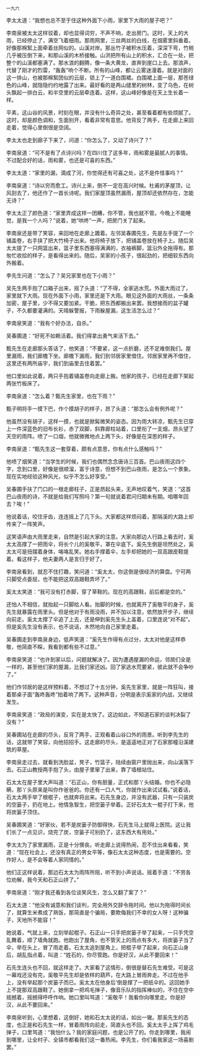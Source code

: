     一九六 

   李太太道：“我想也总不至于住这种外面下小雨，家里下大雨的屋子吧？”

   李南泉被太太这样驳着，却也显得词穷，不声不响，走出房门。这时，天上的大雨，已经停止了，满空飞着细雨。那雨网里，三丝两丝的白线，在烟雾里斜垂着。好像那棉絮上面牵着丝网似的。山溪对岸。那丛竹子被积水压着，深深下弯，竹梢几乎被压倒下来，和那山溪的木桥接触。山洪把所有山上的积水，汇合在一处，把整个的山溪都塞满了。那水浪的翻腾，像一条大黄龙，直奔到崖口上去。那浪声，代替了刚才的烈雷，“轰轰”响个不断。所有的山峰，都让云雾迷漫着。就是对面的这一排山，也被那棉絮团似的云层，锁上了一道白围裙。白围裙上面一层，那苍绿色的山峰，就隐隐约约地露了出来。最好看的是两山缝里的树林，变了乌色，在树头飘起一排白云，和半空里的云层牵连着。这样，这山峰好像是在天上生长着一样。

   平素，这山谷的风景，时刻在眼，并没有什么奇异之处，甚至看着都有些烦腻了。这时，却是颜色调和，生面别开，看着非常有意思。他背反了两手，在走廊上来回走着，觉得心里倒很是空阔。

   李太太也走到廊子下来了，问道：“你怎么了，又动了诗兴了？”

   李南泉道：“可不是有了点诗兴吗？在四川住了这多年，雨和雾是最腻人的事情。不过配合好的话，雨和雾，也还是可喜的东西。”

   李太太道：“家里的漏，滴成了河，你觉得还有可喜之处，这不是件怪事吗？”

   李南泉道：“诗以穷而愈工。诗兴上来，倒不一定在高兴时候。杜甫的茅屋顶，让风刮去了，他还作了一首长诗呢。我们家屋顶虽然漏雨，屋顶却还依然存在，怎能无诗？”

   李太太正了颜色道：“家里弄成这样一团糟，你不管，我也就不管。今晚上不能睡觉，是我一个人吗？”说着，她“哄咚”一声，把房门关了起来。

   李南泉还是带了笑容，来回地在走廊上踱着。左邻吴春圃先生，先是左手提了一个铺盖卷，右手挟了把大竹椅子出来。他将椅子放下，把铺盖卷放在椅子上。随后吴太太提了一只网篮出来，篮子里东西塞得满满的，衣袖裤脚，篮沿外全拖得有。那匆忙收拾的样子，是看得出来的。随后，吴家的小孩子，很起劲的，把细软东西向外搬着。

   李先生问道：“怎么了？吴兄家里也在下小雨？”

   吴先生两手抱了口箱子出来，摇了头道：“了不得，全家逃水荒。外面大雨过了，家里就下大雨。现在外面下小雨，家里还是下大雨。眼见这外面的大雨丝，一条条加密，屋子里，少不得又要加紧。干脆，把东西都搬出来罢。我想接雨的盆子罐子，不久都要灌满的。天晴躲警报，下雨躲屋漏，这生活怎么过？”

   李南泉笑道：“我有个好办法，自杀。”

   吴春圃道：“好死不如赖活着。我们得拿出勇气来活下去。”

   甄先生在走廊那头答话了，他笑道：“不要紧，这一点折磨，还不足难倒我们。屋里漏雨，我们廊檐下坐。廊檐下漏雨，我们到邻居家里借住。邻居家里再不借住，这里还有两所庙宇，我们到庙里去住着罢。”

   他口里如此说着，两只手抱着铺盖卷向走廊上搬。他家的孩子，已经在走廊下架起两张竹板床了。

   李南泉道：“怎么着？甄先生家里，也在下雨？”

   甄子明将手一摸下巴，作个摸胡子的样子，昂了头道：“那怎么会有例外呢？”

   他虽然没有胡子，这样一摸，也就是掀髯微笑的姿态。因为雨大转凉，甄先生已穿上一件深蓝色的旧布长衫，赤了双脚，斜靠廊柱站着，口里衔了一支烟，昂头望了天空的雨阵。喷了一口烟，他就微微地点上两下头，好像是在深思的样子。

   李南泉道：“甄先生这一套穿着，颇有点意思，你有点什么感触吗？”

   他喷了烟笑道：“当学生的时候，我们也偶然念念唐诗三百首。巴山夜雨这四个字，念到口里，好像是很顺溜，富于诗意，但想不到巴山夜雨，是怎么一个景象。现在实地经验这种风光，似乎不怎么好享受。”

   吴春圃手扶了门口的一根走廊柱子，正是昂起头来，无声地叹着气，笑道：“这首巴山夜雨的诗，不就是给我们写照吗？第一句就说着君问归期未有期。咱哪年回去？唉！”

   他说着话，咬住牙齿，连连摇上了几下头。大家都这样烦闷着，那隔溪的大路上却传来了一阵笑声。

   这笑语声由大雨里走来，自然是引起大家的注意。大家向那边人行路上看去时，奚太太高撑了一把雨伞，将长个儿的奚敬平，罩在伞底下。奚先生倒是坦然处之，奚太太可是扭摆着身体，咯咯乱笑。她右手撑着伞，左手却把她的一双高跟皮鞋提着。看这样子，他夫妻两人是言归于好了。

   李南泉看到，就忍不住打趣，笑问道：“奚太太，你这倒是很经济的算盘。宁可两只脚受点委屈，也不能把这双高跟鞋弄坏了。”

   奚太太笑道：“我可没有打赤脚，穿了草鞋的。现在的高跟鞋，前后都是空的。”

   还怕人不相信，就抬起一只脚给人看。抬脚的时候，也就离开了奚敬平的身子，奚先生就暴露在雨里头。但是他对于有雨没雨，并不加以注意，依然放开步子，继续向前走。奚太太撑了伞追了上去，还是伸到奚先生头上盖着，口里连说“对不起”。但是奚先生没有表示，也不说话，木然地向自己家里走着。

   吴春圃走到李南泉身边，低声笑道：“奚先生作得有点过分，太太对他是这样恭敬，他简直不睬，我看到都有些不过意。”

   李南泉笑道：“也许到家以后，问题就解决了。因为遭遇屋漏的命运，邻居们全是一样的，甚至他们家的屋漏，比我们家还凶。回了家逃水荒要紧，彼此就不会争吵了。”

   他们作邻居的是这样预料着，不想过了十五分钟，奚先生家里，就是一阵狂叫，接着那桌子面“轰咚轰咚”拍着响了两下。这种声音，分明是表示奚家的内战，又继续发生。

   李南泉笑道：“政局的演变，实在是太快了。这边如此，不知道石家的谈判决裂了没有？”

   吴春圃站在走廊的尽头，反背了两手，正观看着山谷口外的雨景。听到李先生的话，这就带了笑容，向他招招手。这走廊的尽头，是遥遥地正对了石家那幢沿溪建筑的草屋。

   李南泉走过去，就看到洗脸盆，凳子，竹篮子，陆续由窗户里抛出来，向山溪落下去。石正山教授两手抱了头，由屋子里窜了出来，靠了墙根站住。

   石太太在屋子里大声叫道：“石正山，你有胆量，正式和那丫头结婚。你也不必隐瞒，那丫头原来是叫你作爸爸的。你还有一口人气，你就作出来试试看。”说着话，石太太两手举了根棍子，也就奔将出来。石先生身边，并没有武器，只有一只装炭的空篓子，扔在地上。他情急智生，把空篓子举着。正好石太太一棍子打下来，他将炭篓子顶住。

   吴春圃笑道：“好家伙，若不是炭篓子防御得快，石先生马上就得上医院。这让我们长了一点见识，烧完了炭，空篓子可别扔了，这东西大有用处。”

   李太太为了家里漏雨，正是十分懊丧。听走廊上说得热闹，忍不住出来看看，笑道：“现在社会上，还没有真正的男女平等，像石太太这种态度，也是需要的。空作好人，是不会等着人家同情的。”

   他们正这样说着，那边石太太为雨阵所阻，听不到小声说话。摇着手道：“不劳各位劝解，我今天和石正山拼了。”

   李南泉道：“刚才我还看到各位谈笑风生，怎么又翻了案了？”

   石太太道：“他没有诚意和我们谈判，完全用外交辞令拖时间。他以为拖得时间长了，就算生米煮成了熟饭，那简直是个骗局，要欺侮我们不幸的女人呀！这种骗子，天地所不能容！”

   她说着，气就上来，立刻举起棍子。石正山一只手把炭篓子举了起来，一只手凭空乱舞着，顺了墙角就跑。他跑出了屋角，也不管天上的雨点有多大，将炭篓子当了伞，举在头上，冒了雨走着。石太太追到屋角上，把棍子举了起来，向石正山身后，胡乱指点着，叫道：“姓石的，你尽管跑。你是好汉，从此不要回来！”

   石先生连头也不回，就这样走了。大家看了这情形，倒很是替石先生难受。可是这一幕戏还没有完，奚敬平先生却是依样的葫芦，在大路上冒雨奔走。不过在他手上，没有举起那个炭篓子而已。奚太太在他身后’倒是撑了一把纸伞的。这回她手上不提那双高跟鞋了。她倒拿一把鸡毛掸子，像音乐队的指挥棒似的，不住在空中摇撼着，摇撼得呼呼作响。她口里叫骂道：“奚敬平！我看你向哪里走。你是好汉，从此不要回来。”

   李南泉听到，心里想着，这倒好，她和石太太说的话，如出一辙。那奚先生的态度，也正是和石先生一样，冒着雨阵向前走，简直头也不回。奚太太手上挥了鸡毛掸子，口里骂道：“我怕什么？我的家庭问题，也是公开了的。你走到哪里，我闹到哪里，让全村子、全镇市都看我们这一番热闹。李先生，你们看我家这一场喜剧罢。”

